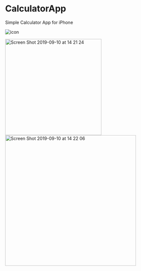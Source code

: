 # CalculatorApp
Simple Calculator App for iPhone


![icon](https://user-images.githubusercontent.com/43148881/64610265-8b4cb400-d3d7-11e9-9dc0-c975d7883896.png)

<img width="310" alt="Screen Shot 2019-09-10 at 14 21 24" src="https://user-images.githubusercontent.com/43148881/64610288-96074900-d3d7-11e9-9eaf-cb1674203dc1.png">


<img width="421" alt="Screen Shot 2019-09-10 at 14 22 06" src="https://user-images.githubusercontent.com/43148881/64610298-9d2e5700-d3d7-11e9-9521-21f02ec25262.png">

